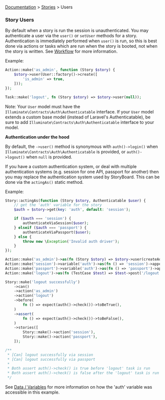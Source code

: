 [Documentation](/docs/documentation.md) > [Stories](/docs/stories.md) > Users

### Story Users

By default when a story is run the session is unauthenticated. You may authenticate a user via the `user()` or `setUser` methods for a story. Authentication is immediately performed when `user()` is run, so this is best done via actions or tasks which are run when the story is booted, not when the story is written. See [Workflow](/docs/stories/workflow-testing.md) for more information.

Example:

```php
Action::make('as_admin', function (Story $story) {
    $story->user(User::factory()->create([
        'is_admin' => true,
    ]));
});

Task::make('logout', fn (Story $story) => $story->user(null));
```

Note: Your `User` model must have the `Illuminate\Contracts\Auth\Authenticatable` interface. If your `User` model extends a custom base model (instead of Laravel's Authenticatable), be sure to add `Illuminate\Contracts\Auth\Authenticatable` interface to your model.

**Authentication under the hood**

By default, the `->user()` method is synonymous with `auth()->login()` when `Illuminate\Contracts\Auth\Authenticatable` is provided, or `auth()->logout()` when `null` is provided.

If you have a custom authentication system, or deal with multiple authentication systems (e.g. session for one API, passport for another) then you may replace the authentication system used by StoryBoard. This can be done via the `actingAs()` static method.

Example:

```php
Story::actingAs(function (Story $story, Authenticatable $user) {
    // get the 'auth' variable for the story
    $auth = $story->get(key: 'auth', default: 'session');

    if ($auth === 'session') {
        authenticateViaSession($user);
    } elseif ($auth === 'passport') {
        authenticateViaPassport($user);
    } else {
        throw new \Exception('Invalid auth driver');
    }
});

Action::make('as_admin')->as(fn (Story $story) => $story->user(createAdmin()));
Action::make('session')->variable('auth')->as(fn () => 'session')->appendName('via session');
Action::make('passport')->variable('auth')->as(fn () => 'passport')->appendName('via passport');
Action::make('logout')->as(fn (TestCase $test) => $test->post('/logout'));

Story::make('logout successfully')
    ->can()
    ->action('as_admin')
    ->action('logout')
    ->before(
        fn () => expect(auth()->check())->toBeTrue(),
    )
    ->assert(
        fn () => expect(auth()->check())->toBeFalse(),
    )
    ->stories([
        Story::make()->action('session'),
        Story::make()->action('passport'),
    ]);

/**
 * [Can] logout successfully via session
 * [Can] logout successfully via passport
 * 
 * Both assert auth()->check() is true before 'logout' task is run
 * Both assert auth()->check() is false after the 'logout' task is run
 */
```

See [Data / Variables](/docs/stories/data-variables.md) for more information on how the 'auth' variable was accessible in this example.